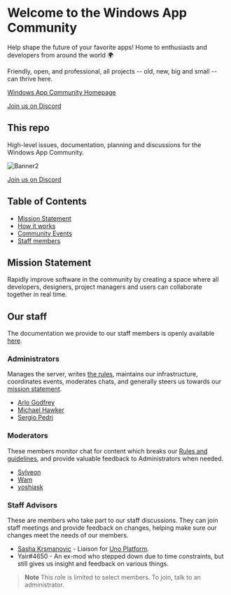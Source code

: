 # Welcome to the Windows App Community
Help shape the future of your favorite apps! Home to enthusiasts and developers from around the world 🌍

Friendly, open, and professional, all projects -- old, new, big and small -- can thrive here.

[Windows App Community Homepage](https://windowsappcommunity.com/)

[Join us on Discord](http://discord.gg/eBHZSKG)

## This repo

High-level issues, documentation, planning and discussions for the Windows App Community.

![Banner2](https://github.com/user-attachments/assets/9fbe1f09-cf9d-406f-8df5-58d069ef7a00)

[Join us on Discord](http://discord.gg/eBHZSKG)

## Table of Contents

- [Mission Statement](#mission-statement)
- [How it works](#how-it-works)
- [Community Events](./community-events/readme.md)
- [Staff members](#staff-members)

## Mission Statement

Rapidly improve software in the community by creating a space where all developers, designers, project managers and users can collaborate together in real time.

## Our staff
The documentation we provide to our staff members is openly available [here](./staff/readme.md).

### Administrators
Manages the server, writes [the rules](./code-of-conduct.md), maintains our infrastructure, coordinates events, moderates chats, and generally steers us towards our [mission statement](#mission-statement).

- [Arlo Godfrey](https://github.com/Arlodotexe)
- [Michael Hawker](https://github.com/michael-hawker) 
- [Sergio Pedri](https://github.com/Sergio0694)

### Moderators
These members monitor chat for content which breaks our [Rules and guidelines](RulesAndGuidelines.md), and provide valuable feedback to Administrators when needed.

- [Sylveon](https://github.com/sylveon)
- [Wam](https://github.com/WamWooWam)
- [yoshiask](https://github.com/yoshiask)

### Staff Advisors
These are members who take part to our staff discussions. They can join staff meetings and provide feedback on changes, helping make sure our changes meet the needs of our members.

- [Sasha Krsmanovic](https://github.com/sasakrsmanovic) - Liaison for [Uno Platform](https://platform.uno/).
- Yair#4650 - An ex-mod who stepped down due to time constraints, but still gives us insight and feedback on various things.

> **Note**
> This role is limited to select members. To join, talk to an administrator.
